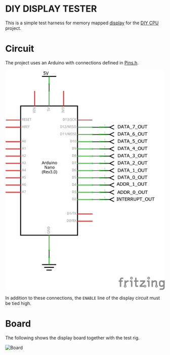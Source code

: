#  DIY DISPLAY TESTER

This is a simple test harness for memory mapped [display](https://github.com/skagra/diy-display) for the [DIY CPU](https://github.com/skagra/diy-cpu-display) project.

# Circuit

The project uses an Arduino with connections defined in [Pins.h](Pins.h).

![Schematic](docs/schematic.png)

In addition to these connections, the `ENABLE` line of the display circuit must be tied high.

# Board

The following shows the display board together with the test rig.

![Board](docs/board.png)